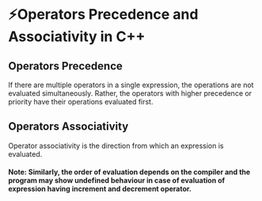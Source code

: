 # ⚡Operators Precedence and Associativity in C++

## Operators Precedence

If there are multiple operators in a single expression, the operations are not evaluated simultaneously. Rather, the operators with higher precedence or priority have their operations evaluated first.

## Operators Associativity

Operator associativity is the direction from which an expression is evaluated.

#### Note: Similarly, the order of evaluation depends on the compiler and the program may show undefined behaviour in case of evaluation of expression having increment and decrement operator.
